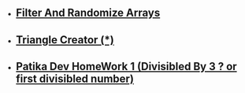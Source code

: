 - ##  [Filter And Randomize Arrays](array_filter_array_rand.php)
- ##  [Triangle Creator (*)](triangleCreator.php)
- ##  [Patika Dev HomeWork 1 (Divisibled By 3 ? or first divisibled number) ](patikaHomeWork1.php)


